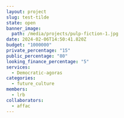 ```yaml
---
layout: project
slug: test-tilde
state: open
banner_image:
  path: /media/projects/pulp-fiction-1.jpg
date: 2024-02-06T14:50:41.820Z
budget: "1000000"
private_percentage: "15"
public_percentage: "80"
looking_finance_percentage: "5"
services:
  - Democratic-agoras
categories:
  - future_culture
members:
  - lrb
collaborators:
  - affac
---
```

